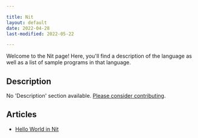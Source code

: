 ```yaml
---

title: Nit
layout: default
date: 2022-04-28
last-modified: 2022-05-22

---
```


Welcome to the Nit page! Here, you'll find a description of the language as well as a list of sample programs in that language.

## Description

No 'Description' section available. [Please consider contributing](https://github.com/TheRenegadeCoder/sample-programs-website).

## Articles

- [Hello World in Nit](https://sampleprograms.io/projects/hello-world/nit)